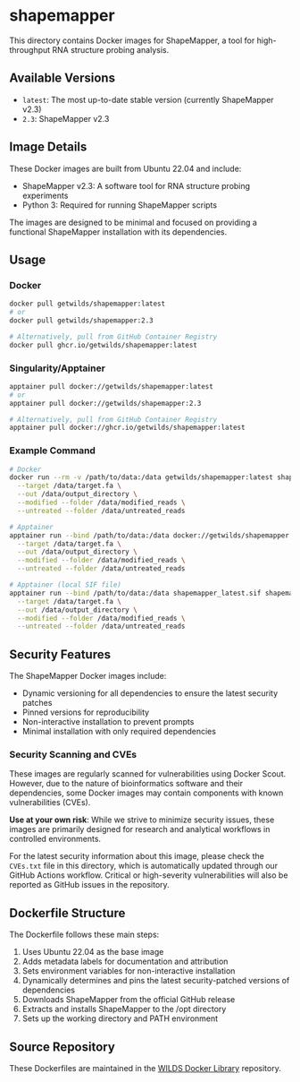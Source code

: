 # shapemapper

This directory contains Docker images for ShapeMapper, a tool for high-throughput RNA structure probing analysis.

## Available Versions

- `latest`: The most up-to-date stable version (currently ShapeMapper v2.3)
- `2.3`: ShapeMapper v2.3

## Image Details

These Docker images are built from Ubuntu 22.04 and include:

- ShapeMapper v2.3: A software tool for RNA structure probing experiments
- Python 3: Required for running ShapeMapper scripts

The images are designed to be minimal and focused on providing a functional ShapeMapper installation with its dependencies.

## Usage

### Docker

```bash
docker pull getwilds/shapemapper:latest
# or
docker pull getwilds/shapemapper:2.3

# Alternatively, pull from GitHub Container Registry
docker pull ghcr.io/getwilds/shapemapper:latest
```

### Singularity/Apptainer

```bash
apptainer pull docker://getwilds/shapemapper:latest
# or
apptainer pull docker://getwilds/shapemapper:2.3

# Alternatively, pull from GitHub Container Registry
apptainer pull docker://ghcr.io/getwilds/shapemapper:latest
```

### Example Command

```bash
# Docker
docker run --rm -v /path/to/data:/data getwilds/shapemapper:latest shapemapper \
  --target /data/target.fa \
  --out /data/output_directory \
  --modified --folder /data/modified_reads \
  --untreated --folder /data/untreated_reads

# Apptainer
apptainer run --bind /path/to/data:/data docker://getwilds/shapemapper:latest shapemapper \
  --target /data/target.fa \
  --out /data/output_directory \
  --modified --folder /data/modified_reads \
  --untreated --folder /data/untreated_reads

# Apptainer (local SIF file)
apptainer run --bind /path/to/data:/data shapemapper_latest.sif shapemapper \
  --target /data/target.fa \
  --out /data/output_directory \
  --modified --folder /data/modified_reads \
  --untreated --folder /data/untreated_reads
```

## Security Features

The ShapeMapper Docker images include:

- Dynamic versioning for all dependencies to ensure the latest security patches
- Pinned versions for reproducibility
- Non-interactive installation to prevent prompts
- Minimal installation with only required dependencies

### Security Scanning and CVEs

These images are regularly scanned for vulnerabilities using Docker Scout. However, due to the nature of bioinformatics software and their dependencies, some Docker images may contain components with known vulnerabilities (CVEs).

**Use at your own risk**: While we strive to minimize security issues, these images are primarily designed for research and analytical workflows in controlled environments.

For the latest security information about this image, please check the `CVEs.txt` file in this directory, which is automatically updated through our GitHub Actions workflow. Critical or high-severity vulnerabilities will also be reported as GitHub issues in the repository.

## Dockerfile Structure

The Dockerfile follows these main steps:

1. Uses Ubuntu 22.04 as the base image
2. Adds metadata labels for documentation and attribution
3. Sets environment variables for non-interactive installation
4. Dynamically determines and pins the latest security-patched versions of dependencies
5. Downloads ShapeMapper from the official GitHub release
6. Extracts and installs ShapeMapper to the /opt directory
7. Sets up the working directory and PATH environment

## Source Repository

These Dockerfiles are maintained in the [WILDS Docker Library](https://github.com/getwilds/wilds-docker-library) repository.
